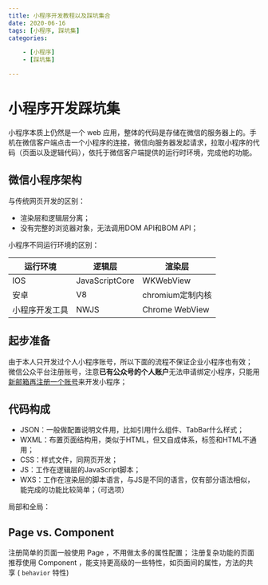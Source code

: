 ```yaml
---
title: 小程序开发教程以及踩坑集合
date: 2020-06-16
tags: [小程序, 踩坑集]
categories: 

    - [小程序]
    - [踩坑集]

---
```


# 小程序开发踩坑集

小程序本质上仍然是一个 web 应用，整体的代码是存储在微信的服务器上的。手机在微信客户端点击一个小程序的连接，微信向服务器发起请求，拉取小程序的代码（页面以及逻辑代码），依托于微信客户端提供的运行时环境，完成他的功能。

## 微信小程序架构

与传统网页开发的区别：

* 渲染层和逻辑层分离；
* 没有完整的浏览器对象，无法调用DOM API和BOM API；

小程序不同运行环境的区别：

| 运行环境     | 逻辑层          | 渲染层          |
|-------------|----------------|----------------|
| IOS         | JavaScriptCore | WKWebView      |
| 安卓        | V8             | chromium定制内核 |
| 小程序开发工具 | NWJS           | Chrome WebView |

## 起步准备

由于本人只开发过个人小程序账号，所以下面的流程不保证企业小程序也有效；
微信公众平台注册账号，注意**已有公众号的个人账户**无法申请绑定小程序，只能用[新邮箱再注册一个账号](https://developers.weixin.qq.com/miniprogram/dev/framework/quickstart/getstart.html#%E7%94%B3%E8%AF%B7%E5%B8%90%E5%8F%B7)来开发小程序；

## 代码构成

* JSON：一般做配置说明文件用，比如引用什么组件、TabBar什么样式；
* WXML：布置页面结构用，类似于HTML，但又自成体系，标签和HTML不通用；
* CSS：样式文件，同网页开发；
* JS：工作在逻辑层的JavaScript脚本；
* WXS：工作在渲染层的脚本语言，与JS是不同的语言，仅有部分语法相似，能完成的功能比较简单；（可选项）

局部和全局：

## Page vs. Component

注册简单的页面一般使用 Page ，不用做太多的属性配置；
注册复杂功能的页面推荐使用 Component ，能支持更高级的一些特性，如页面间的属性，方法的共享 ( `behavior` 特性)
